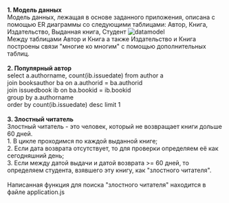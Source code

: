 <b>1. Модель данных</b>
<br>Модель данных, лежащая в основе заданного приложения, описана с помощью ER диаграммы со следующими таблицами: Автор, Книга, Издательство, Выданная книга, Студент
![datamodel](https://user-images.githubusercontent.com/58703112/139531377-e47919ca-cd31-4a3e-92d3-9aa361dd9deb.jpg)
<br>Между таблицами Автор и Книга а также Издательство и Книга построены связи "многие ко многим" с помощью дополнительных таблиц.
<br><br>
<b>2. Популярный автор</b>
<br>select a.authorname, count(ib.issuedate) from author a 
<br>join booksauthor ba on a.authorid = ba.authorid
<br>join issuedbook ib on ba.bookid = ib.bookid
<br>group by a.authorname
<br>order by count(ib.issuedate) desc limit 1
<br><br>
<b>3. Злостный читатель</b>
<br>Злостный читатель - это человек, который не возвращает книги дольше 60 дней.
<br>1. В цикле проходимся по каждой выданной книге;
<br>2. Если дата возврата отсутствует, то для проверки определяем её как сегодняшний день;
<br>3. Если между датой выдачи и датой возврата >= 60 дней, то определяем студента, взявшего эту книгу, как "злостного читателя".
<br><br>Написанная функция для поиска "злостного читателя" находится в файле application.js
